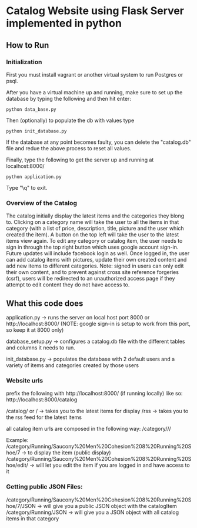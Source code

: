 # Catalog Website using Flask Server implemented in python
## How to Run

### Initialization
First you must install vagrant or another virtual system to run Postgres or psql.

After you have a virtual machine up and running, make sure to set up the database by typing the following and then hit enter:

    python data_base.py

Then (optionally) to populate the db with values type

    python init_database.py

If the database at any point becomes faulty, you can delete the "catalog.db" file and redue the above process to reset all values.

Finally, type the following to get the server up and running at localhost:8000/

    python application.py

Type "\q" to exit.

### Overview of the Catalog
The catalog initially display the latest items and the categories they blong to. Clicking on a category name will take the user to all the items in that category (with a list of price, description, title, picture and the user which created the item). A button on the top left will take the user to the latest items view again. To edit any category or catalog item, the user needs to sign in through the top right button which uses google account sign-in. Future updates will include facebook login as well. Once logged in, the user can add catalog items with pictures, update their own created content and add new items to different categories. Note: signed in users can only edit their own content, and to prevent against cross site reference forgeries (csrf), users will be redirected to an unauthorized access page if they attempt to edit content they do not have access to.


## What this code does
application.py -> runs the server on local host port 8000 or http://localhost:8000/ (NOTE: google sign-in is setup to work from this port, so keep it at 8000 only) 

database_setup.py -> configures a catalog.db file with the different tables and columns it needs to run.

init_database.py -> populates the database with 2 default users and a variety of items and categories created by those users


### Website urls
prefix the following with http://localhost:8000/ (if running locally) like so: http://localhost:8000/catalog

/catalog/ or / -> takes you to the latest items for display
/rss -> takes you to the rss feed for the latest items

all catalog item urls are composed in the following way: /category/<category name>/<catalog item>/<catalog id>

Example:
/category/Running/Saucony%20Men%20Cohesion%208%20Running%20Shoe/7 -> to display the item (public display)
/category/Running/Saucony%20Men%20Cohesion%208%20Running%20Shoe/edit/ -> will let you edit the item if you are logged in and have access to it

### Getting public JSON Files:
/category/Running/Saucony%20Men%20Cohesion%208%20Running%20Shoe/7/JSON -> will give you a public JSON object with the catalogItem
/category/Running/JSON -> will give you a JSON object with all catalog items in that category